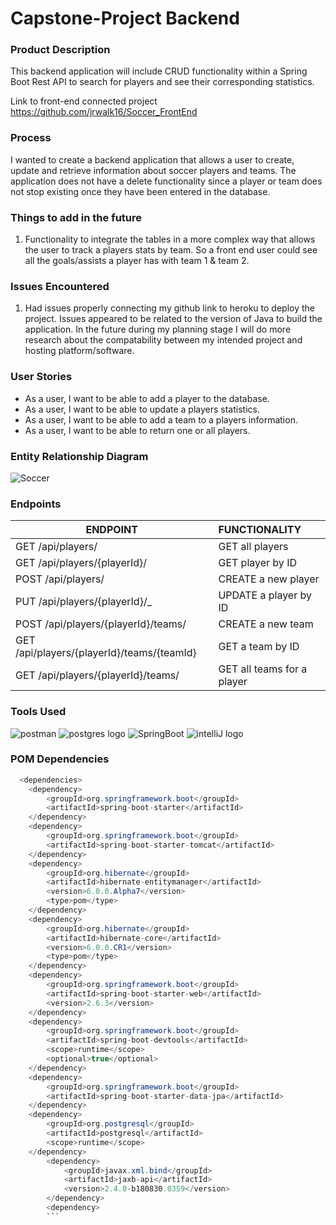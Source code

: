 # Capstone-Project Backend

### Product Description
This backend application will include CRUD functionality within a Spring Boot Rest API to search for players and see their corresponding statistics. 

Link to front-end connected project https://github.com/jrwalk16/Soccer_FrontEnd

### Process

I wanted to create a backend application that allows a user to create, update and retrieve information about soccer players and teams. The application does not have a delete functionality since a player or team does not stop existing once they have been entered in the database.

### Things to add in the future

1. Functionality to integrate the tables in a more complex way that allows the user to track a players stats by team. So a front end user could see all the goals/assists a player has with team 1 & team 2.


### Issues Encountered
1. Had issues properly connecting my github link to heroku to deploy the project. Issues appeared to be related to the version of Java to build the application. In the future during my planning stage I will do more research about the compatability between my intended project and hosting platform/software.


### User Stories

* As a user, I want to be able to add a player to the database.
* As a user, I want to be able to update a players statistics.
* As a user, I want to be able to add a team to a players information.
* As a user, I want to be able to return one or all players.




### Entity Relationship Diagram

![Soccer](https://user-images.githubusercontent.com/77462898/156220602-c43b69ad-41e4-4e03-ba6c-f556db228284.png)


### Endpoints

| ENDPOINT                                                | FUNCTIONALITY |
|---------------------------------------------------------| :--- |
| GET /api/players/                                      | GET all players
| GET /api/players/{playerId}/                           | GET player by ID
| POST /api/players/                                     | CREATE a new player
| PUT /api/players/{playerId}/_                          | UPDATE a player by ID
| POST /api/players/{playerId}/teams/                    | CREATE a new team
| GET /api/players/{playerId}/teams/{teamId}             | GET a team by ID
| GET /api/players/{playerId}/teams/                      | GET all teams for a player


### Tools Used

![postman](https://user-images.githubusercontent.com/77462898/152444063-eaca287a-b7af-489a-b3f7-663e8eca2ad3.png)
![postgres logo](https://user-images.githubusercontent.com/77462898/152444380-ffb0ab5c-6a19-4c2a-830c-be25c418d370.png)
![SpringBoot](https://user-images.githubusercontent.com/77462898/152444031-3b6663aa-3610-48a2-bae1-9564dc10e471.png)
![intelliJ logo](https://media.git.generalassemb.ly/user/40878/files/8cd52480-851c-11ec-9421-b7c2fbc16551)


### POM Dependencies

```Java
  <dependencies>
    <dependency>
        <groupId>org.springframework.boot</groupId>
        <artifactId>spring-boot-starter</artifactId>
    </dependency>
    <dependency>
        <groupId>org.springframework.boot</groupId>
        <artifactId>spring-boot-starter-tomcat</artifactId>
    </dependency>
    <dependency>
        <groupId>org.hibernate</groupId>
        <artifactId>hibernate-entitymanager</artifactId>
        <version>6.0.0.Alpha7</version>
        <type>pom</type>
    </dependency>
    <dependency>
        <groupId>org.hibernate</groupId>
        <artifactId>hibernate-core</artifactId>
        <version>6.0.0.CR1</version>
        <type>pom</type>
    </dependency>
    <dependency>
        <groupId>org.springframework.boot</groupId>
        <artifactId>spring-boot-starter-web</artifactId>
        <version>2.6.3</version>
    </dependency>
    <dependency>
        <groupId>org.springframework.boot</groupId>
        <artifactId>spring-boot-devtools</artifactId>
        <scope>runtime</scope>
        <optional>true</optional>
    </dependency>
    <dependency>
        <groupId>org.springframework.boot</groupId>
        <artifactId>spring-boot-starter-data-jpa</artifactId>
    </dependency>
    <dependency>
        <groupId>org.postgresql</groupId>
        <artifactId>postgresql</artifactId>
        <scope>runtime</scope>
    </dependency>
        <dependency>
            <groupId>javax.xml.bind</groupId>
            <artifactId>jaxb-api</artifactId>
            <version>2.4.0-b180830.0359</version>
        </dependency>
        <dependency>
        ```


 







